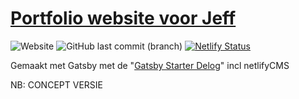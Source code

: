 # [Portfolio website voor Jeff](https://sjefv2.netlify.app) 

![Website](https://img.shields.io/website?up_message=online&up_color=green&down_message=offline&down_color=red&url=https%3A%2F%2Fsjefv2.netlify.app&label=Sjef%20v2&link=https%3A%2F%2Fsjefv2.netlify.app) ![GitHub last commit (branch)](https://img.shields.io/github/last-commit/iroQuai/sjefv2/master) [![Netlify Status](https://api.netlify.com/api/v1/badges/0917183b-303a-4f78-99fb-33a87eb35a26/deploy-status)](https://app.netlify.com/sites/sjefv2/deploys)

Gemaakt met Gatsby met de "[Gatsby Starter Delog](https://github.com/W3Layouts/gatsby-starter-delog/)" incl netlifyCMS

NB: CONCEPT VERSIE
